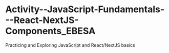 # Activity--JavaScript-Fundamentals---React-NextJS-Components_EBESA
Practicing and Exploring JavaScript and React/NextJS basics
